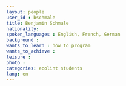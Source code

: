 ```yaml
---
layout: people
user_id : bschmale
title: Benjamin Schmale
nationality:
spoken_languages : English, French, German
background :
wants_to_learn : how to program
wants_to_achieve :
leisure :
photo :
categories: ecolint students
lang: en
---
```

